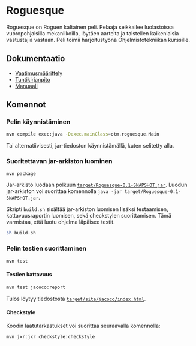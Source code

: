 # Roguesque
Roguesque on Roguen kaltainen peli. Pelaaja seikkailee luolastoissa
vuoropohjaisilla mekaniikoilla, löytäen aarteita ja taistellen
kaikenlaisia vastustajia vastaan. Peli toimii harjoitustyönä
Ohjelmistotekniikan kurssille.

## Dokumentaatio
- [Vaatimusmäärittely](dokumentaatio/vaatimusmaarittely.md)
- [Tuntikirjanpito](dokumentaatio/tuntikirjanpito.md)
- [Manuaali](dokumentaatio/manual.md)

## Komennot
### Pelin käynnistäminen
```sh
mvn compile exec:java -Dexec.mainClass=otm.roguesque.Main
```
Tai alternatiivisesti, jar-tiedoston käynnistämällä, kuten selitetty alla.

### Suoritettavan jar-arkiston luominen
```sh
mvn package
```
Jar-arkisto luodaan polkuun [`target/Roguesque-0.1-SNAPSHOT.jar`](target/Roguesque-0.1-SNAPSHOT.jar). Luodun jar-arkiston voi suorittaa komennolla `java -jar target/Roguesque-0.1-SNAPSHOT.jar`.

Skripti `build.sh` sisältää jar-arkiston luomisen lisäksi testaamisen, kattavuusraportin luomisen, sekä checkstylen suorittamisen. Tämä varmistaa, että luotu ohjelma läpäisee testit.
```sh
sh build.sh
```

### Pelin testien suorittaminen
```sh
mvn test
```

#### Testien kattavuus
```sh
mvn test jacoco:report
```
Tulos löytyy tiedostosta [`target/site/jacoco/index.html`](target/site/jacoco/index.html).

#### Checkstyle
Koodin laatutarkastukset voi suorittaa seuraavalla komennolla:
```sh
mvn jxr:jxr checkstyle:checkstyle
```
